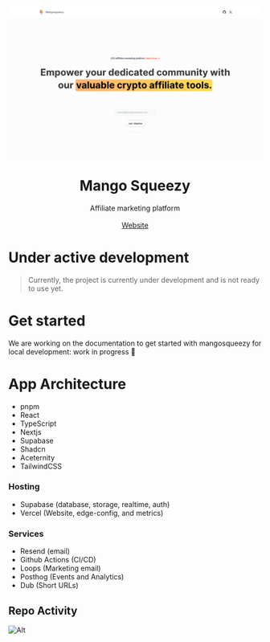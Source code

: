 ![hero](github.png)

<p align="center">
	<h1 align="center"><b>Mango Squeezy</b></h1>
<p align="center">
    Affiliate marketing platform
    <br />
    <br />
    <a href="https://mangosqueezy.com">Website</a>
  </p>
</p>

# Under active development

> Currently, the project is currently under development and is not ready to use yet.

# Get started

We are working on the documentation to get started with mangosqueezy for local development: work in progress 🚧

# App Architecture

- pnpm
- React
- TypeScript
- Nextjs
- Supabase
- Shadcn
- Aceternity
- TailwindCSS

### Hosting

- Supabase (database, storage, realtime, auth)
- Vercel (Website, edge-config, and metrics)

### Services

- Resend (email)
- Github Actions (CI/CD)
- Loops (Marketing email)
- Posthog (Events and Analytics)
- Dub (Short URLs)

## Repo Activity

![Alt](https://repobeats.axiom.co/api/embed/edc89d95d14ba160c1281f4a4af5067ef505c9d0.svg "Repobeats analytics image")
